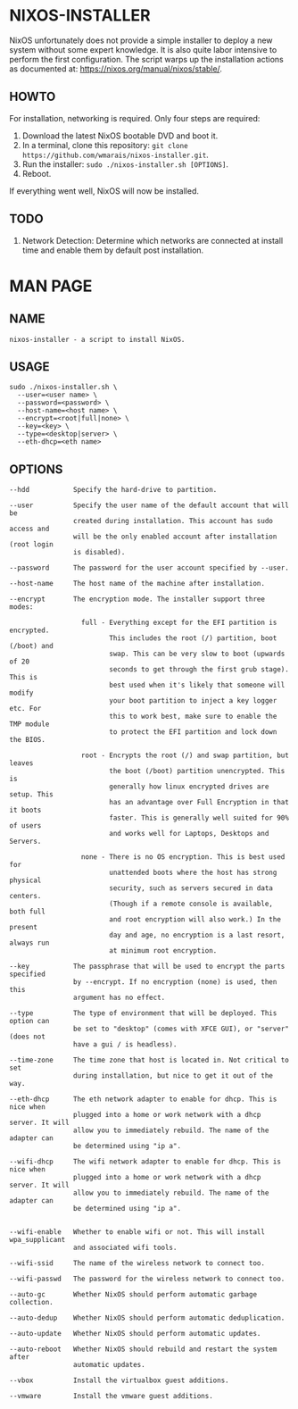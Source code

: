 # NIXOS-INSTALLER
NixOS unfortunately does not provide a simple installer to deploy a new system
without some expert knowledge. It is also quite labor intensive to perform the
first configuration. The script warps up the installation actions as documented
at: https://nixos.org/manual/nixos/stable/.


## HOWTO
For installation, networking is required. Only four steps are required:

1. Download the latest NixOS bootable DVD and boot it.
2. In a terminal, clone this repository: `git clone https://github.com/wmarais/nixos-installer.git`.
3. Run the installer: `sudo ./nixos-installer.sh [OPTIONS]`.
4. Reboot.

If everything went well, NixOS will now be installed. 

## TODO
1. Network Detection: Determine which networks are connected at install time and
                      enable them by default post installation.

# MAN PAGE

## NAME
```
nixos-installer - a script to install NixOS.
```

## USAGE

```
sudo ./nixos-installer.sh \
  --user=<user name> \
  --password=<password> \
  --host-name=<host name> \
  --encrypt=<root|full|none> \
  --key=<key> \
  --type=<desktop|server> \
  --eth-dhcp=<eth name>
```

## OPTIONS
```
--hdd           Specify the hard-drive to partition.

--user          Specify the user name of the default account that will be 
                created during installation. This account has sudo access and
                will be the only enabled account after installation (root login 
                is disabled).

--password      The password for the user account specified by --user.

--host-name     The host name of the machine after installation.

--encrypt       The encryption mode. The installer support three modes:

                  full - Everything except for the EFI partition is encrypted. 
                         This includes the root (/) partition, boot (/boot) and 
                         swap. This can be very slow to boot (upwards of 20 
                         seconds to get through the first grub stage). This is 
                         best used when it's likely that someone will modify 
                         your boot partition to inject a key logger etc. For 
                         this to work best, make sure to enable the TMP module 
                         to protect the EFI partition and lock down the BIOS.

                  root - Encrypts the root (/) and swap partition, but leaves 
                         the boot (/boot) partition unencrypted. This is 
                         generally how linux encrypted drives are setup. This 
                         has an advantage over Full Encryption in that it boots 
                         faster. This is generally well suited for 90% of users 
                         and works well for Laptops, Desktops and Servers.

                  none - There is no OS encryption. This is best used for 
                         unattended boots where the host has strong physical 
                         security, such as servers secured in data centers. 
                         (Though if a remote console is available, both full 
                         and root encryption will also work.) In the present 
                         day and age, no encryption is a last resort, always run
                         at minimum root encryption.

--key           The passphrase that will be used to encrypt the parts specified 
                by --encrypt. If no encryption (none) is used, then this 
                argument has no effect. 

--type          The type of environment that will be deployed. This option can
                be set to "desktop" (comes with XFCE GUI), or "server" (does not
                have a gui / is headless).

--time-zone     The time zone that host is located in. Not critical to set
                during installation, but nice to get it out of the way.

--eth-dhcp      The eth network adapter to enable for dhcp. This is nice when
                plugged into a home or work network with a dhcp server. It will
                allow you to immediately rebuild. The name of the adapter can
                be determined using "ip a".

--wifi-dhcp     The wifi network adapter to enable for dhcp. This is nice when
                plugged into a home or work network with a dhcp server. It will
                allow you to immediately rebuild. The name of the adapter can
                be determined using "ip a".


--wifi-enable   Whether to enable wifi or not. This will install wpa_supplicant
                and associated wifi tools.

--wifi-ssid     The name of the wireless network to connect too.

--wifi-passwd   The password for the wireless network to connect too.

--auto-gc       Whether NixOS should perform automatic garbage collection.

--auto-dedup    Whether NixOS should perform automatic deduplication.

--auto-update   Whether NixOS should perform automatic updates.

--auto-reboot   Whether NixOS should rebuild and restart the system after
                automatic updates.

--vbox          Install the virtualbox guest additions.

--vmware        Install the vmware guest additions.
```
